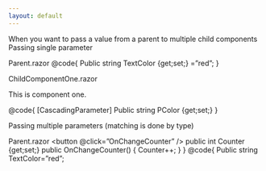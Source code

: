 ```yaml
---
layout: default
---
```


When you want to pass a value from a parent to multiple child components
Passing single parameter



Parent.razor
<CascadingValue Value=”@TextColor”>
    <ChildComponentOne />
    <ChildComponentTwo />
</CascadingValue>
@code{
    Public string TextColor {get;set;} =”red”;
}

ChildComponentOne.razor
<p style=”color:@PColor”>This is component one.</p>
@code{
    [CascadingParameter]
    Public string PColor {get;set;}
}


Passing multiple parameters (matching is done by type)


Parent.razor
<button @click=”OnChangeCounter” />                                                                                        public int Counter {get;set;}
<CascadingValue Value=”@TextColor”>                                                                                      public OnChangeCounter()
    <CascadingValue Value=”@Counter”>                                                                           {
        <ChildComponentOne />                                                                                         Counter++;
        <ChildComponentTwo />                                                                                    }
    </CascadingValue>                                                                                                      }
</CascadingValue>
@code{
    Public string TextColor=”red”;


